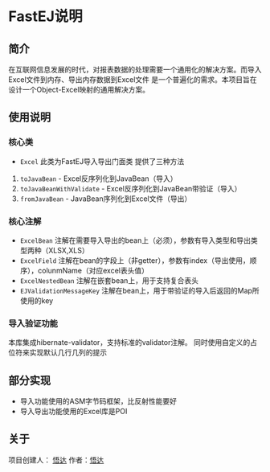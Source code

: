 # FastEJ说明

## 简介
在互联网信息发展的时代，对报表数据的处理需要一个通用化的解决方案。而导入Excel文件到内存、导出内存数据到Excel文件
是一个普遍化的需求。本项目旨在设计一个Object-Excel映射的通用解决方案。

## 使用说明
### 核心类
* `Excel`
此类为FastEJ导入导出门面类  提供了三种方法
1. `toJavaBean`  - Excel反序列化到JavaBean（导入）
2. `toJavaBeanWithValidate` - Excel反序列化到JavaBean带验证（导入）
3. `fromJavaBean` - JavaBean序列化到Excel文件（导出）

### 核心注解
* `ExcelBean`
  注解在需要导入导出的bean上（必须），参数有导入类型和导出类型两种（XLSX,XLS）
* `ExcelField`
  注解在bean的字段上（非getter），参数有index（导出使用，顺序），colunmName（对应excel表头值）
* `ExcelNestedBean`
  注解在嵌套bean上，用于支持复合表头
* `EJValidationMessageKey`
  注解在bean上，用于带验证的导入后返回的Map所使用的key

### 导入验证功能
本库集成hibernate-validator，支持标准的validator注解。
同时使用自定义的占位符来实现默认几行几列的提示

## 部分实现
* 导入功能使用的ASM字节码框架，比反射性能要好
* 导入导出功能使用的Excel库是POI

## 关于
项目创建人： [悟达](mailto:450783043@qq.com)
作者：[悟达](mailto:450783043@qq.com)
